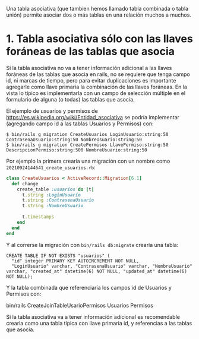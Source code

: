 Una tabla asociativa (que tambien hemos llamado tabla combinada o tabla unión) permite asociar dos o más tablas en una relación muchos a muchos. 

# 1. Tabla asociativa sólo con las llaves foráneas de las tablas que asocia

Si la tabla asociativa no va a tener información adicional a las llaves foráneas de las tablas que asocia en rails, no se requiere que tenga campo id, ni marcas de tiempo, 
pero para evitar duplicaciones es importante agregarle como llave primaria la combinación de las llaves foráneas.   En la vista lo típico es implementarla con un campo de
selección múltiple en el formulario de alguna (o todas) las tablas que asocia.

El ejemplo de usuarios y permisos de https://es.wikipedia.org/wiki/Entidad_asociativa se podría implementar (agregando campo id a las tablas Usuarios y Permisos) con:
```
$ bin/rails g migration CreateUsuarios LoginUsuario:string:50 ContrasenaUsuario:string:50 NombreUsuario:string:50
$ bin/rails g migration CreatePermisos LlavePermiso:string:50 DescripcionPermiso:string:500 NombreUsuario:string:50
```

Por ejemplo la primera crearía una migración con un nombre como `20210924144641_create_usuarios.rb`:
```rb
class CreateUsuarios < ActiveRecord::Migration[6.1]                         
  def change                                                                     
    create_table :usuarios do |t|                                          
      t.string :LoginUsuario                                                     
      t.string :ContrasenaUsuario                                                
      t.string :NombreUsuario                                                    
                                                                                 
      t.timestamps                                                               
    end                                                                          
  end                                                                            
end       
```
Y al correrse la migración con `bin/rails db:migrate` crearía una tabla:
```
CREATE TABLE IF NOT EXISTS "usuarios" (
  "id" integer PRIMARY KEY AUTOINCREMENT NOT NULL, 
  "LoginUsuario" varchar, "ContrasenaUsuario" varchar, "NombreUsuario" varchar, "created_at" datetime(6) NOT NULL, "updated_at" datetime(6) NOT NULL);
```

Y la tabla combinada que referenciaría los campos id de Usuarios y Permisos con:

bin/rails CreateJoinTableUsarioPermisos Usuarios Permisos


Si la tabla asociativa va a tener información adicional es recomendable crearla como una tabla típica con llave primaria id, y referencias a las tablas que asocia.
